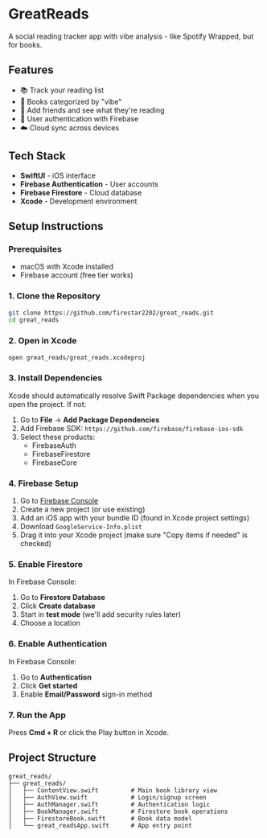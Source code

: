 # GreatReads

A social reading tracker app with vibe analysis - like Spotify Wrapped, but for books.

## Features

- 📚 Track your reading list
- 🎨 Books categorized by "vibe"
- 👥 Add friends and see what they're reading
- 🔐 User authentication with Firebase
- ☁️ Cloud sync across devices

## Tech Stack

- **SwiftUI** - iOS interface
- **Firebase Authentication** - User accounts
- **Firebase Firestore** - Cloud database
- **Xcode** - Development environment

## Setup Instructions

### Prerequisites

- macOS with Xcode installed
- Firebase account (free tier works)

### 1. Clone the Repository

```bash
git clone https://github.com/firestar2202/great_reads.git
cd great_reads
```

### 2. Open in Xcode

```bash
open great_reads/great_reads.xcodeproj
```

### 3. Install Dependencies

Xcode should automatically resolve Swift Package dependencies when you open the project. If not:

1. Go to **File** → **Add Package Dependencies**
2. Add Firebase SDK: `https://github.com/firebase/firebase-ios-sdk`
3. Select these products:
   - FirebaseAuth
   - FirebaseFirestore
   - FirebaseCore

### 4. Firebase Setup

1. Go to [Firebase Console](https://console.firebase.google.com/)
2. Create a new project (or use existing)
3. Add an iOS app with your bundle ID (found in Xcode project settings)
4. Download `GoogleService-Info.plist`
5. Drag it into your Xcode project (make sure "Copy items if needed" is checked)

### 5. Enable Firestore

In Firebase Console:
1. Go to **Firestore Database**
2. Click **Create database**
3. Start in **test mode** (we'll add security rules later)
4. Choose a location

### 6. Enable Authentication

In Firebase Console:
1. Go to **Authentication**
2. Click **Get started**
3. Enable **Email/Password** sign-in method

### 7. Run the App

Press **Cmd + R** or click the Play button in Xcode.

## Project Structure

```
great_reads/
├── great_reads/
│   ├── ContentView.swift         # Main book library view
│   ├── AuthView.swift            # Login/signup screen
│   ├── AuthManager.swift         # Authentication logic
│   ├── BookManager.swift         # Firestore book operations
│   ├── FirestoreBook.swift       # Book data model
│   └── great_readsApp.swift      # App entry point
```
